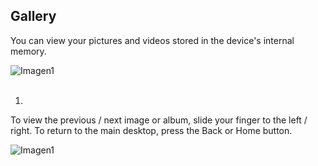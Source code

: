## Gallery

You can view your pictures and videos stored in the device's internal memory.

![Imagen1](http://static.energysistem.com/images/manuals/42235/5616888211a1b.jpg) <br> <br>

1.


To view the previous / next image or album, slide your finger to the left / right.
To return to the main desktop, press the Back or Home button.

![Imagen1](http://static.energysistem.com/images/manuals/42235/561688872ae79.jpg)
